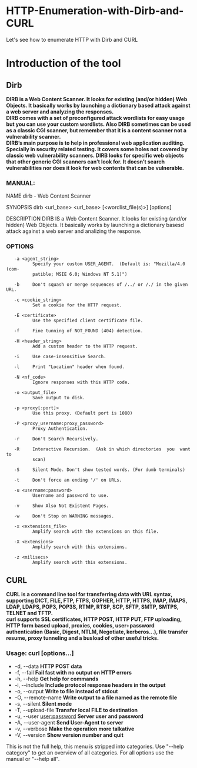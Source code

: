 # HTTP-Enumeration-with-Dirb-and-CURL
Let's see how to enumerate HTTP with Dirb and CURL
# Introduction of the tool
## Dirb
**DIRB is a Web Content Scanner. It looks for existing (and/or hidden) Web Objects. It basically works by launching a dictionary based attack against a web server and analyzing the responses. <br>**
**DIRB comes with a set of preconfigured attack wordlists for easy usage but you can use your custom wordlists. Also DIRB sometimes can be used as a classic CGI scanner, but remember that it is a content scanner not a vulnerability scanner.<br>**
**DIRB’s main purpose is to help in professional web application auditing. Specially in security related testing. It covers some holes not covered by classic web vulnerability scanners. DIRB looks for specific web objects that other generic CGI scanners can’t look for. It doesn’t search vulnerabilities nor does it look for web contents that can be vulnerable.**

### MANUAL:
NAME
       dirb - Web Content Scanner

SYNOPSIS
       dirb <url_base> <url_base> [<wordlist_file(s)>] [options]

DESCRIPTION
       DIRB  IS  a  Web Content Scanner. It looks for existing (and/or hidden)
       Web Objects. It basically works by launching a dictionary basesd attack
       against a web server and analizing the response.

### OPTIONS
       -a <agent_string>
              Specify your custom USER_AGENT.  (Default is: "Mozilla/4.0 (com-
              patible; MSIE 6.0; Windows NT 5.1)")

       -b     Don't squash or merge sequences of /../ or /./ in the given URL.

       -c <cookie_string>
              Set a cookie for the HTTP request.

       -E <certificate>
              Use the specified client certificate file.

       -f     Fine tunning of NOT_FOUND (404) detection.

       -H <header_string>
              Add a custom header to the HTTP request.

       -i     Use case-insensitive Search.

       -l     Print "Location" header when found.

       -N <nf_code>
              Ignore responses with this HTTP code.

       -o <output_file>
              Save output to disk.

       -p <proxy[:port]>
              Use this proxy. (Default port is 1080)

       -P <proxy_username:proxy_password>
              Proxy Authentication.

       -r     Don't Search Recursively.

       -R     Interactive Recursion.  (Ask in which directories  you  want  to
              scan)

       -S     Silent Mode. Don't show tested words. (For dumb terminals)

       -t     Don't force an ending '/' on URLs.

       -u <username:password>
              Username and password to use.

       -v     Show Also Not Existent Pages.

       -w     Don't Stop on WARNING messages.

       -x <extensions_file>
              Amplify search with the extensions on this file.

       -X <extensions>
              Amplify search with this extensions.

       -z <milisecs>
              Amplify search with this extensions.

## CURL
**CURL is a command line tool for transferring data with URL syntax, supporting DICT, FILE, FTP, FTPS, GOPHER, HTTP, HTTPS, IMAP, IMAPS, LDAP, LDAPS, POP3, POP3S, RTMP, RTSP, SCP, SFTP, SMTP, SMTPS, TELNET and TFTP.<br>**
**curl supports SSL certificates, HTTP POST, HTTP PUT, FTP uploading, HTTP form based upload, proxies, cookies, user+password authentication (Basic, Digest, NTLM, Negotiate, kerberos…), file transfer resume, proxy tunneling and a busload of other useful tricks.**

### Usage: curl [options...] <url>
  - -d, --data <data>          **HTTP POST data**
  - -f, --fail                 **Fail fast with no output on HTTP errors**
  - -h, --help <category>      **Get help for commands**
  - -i, --include              **Include protocol response headers in the output**
  - -o, --output <file>        **Write to file instead of stdout**
  - -O, --remote-name          **Write output to a file named as the remote file**
  - -s, --silent               **Silent mode**
  - -T, --upload-file <file>   **Transfer local FILE to destination**
  - -u, --user <user:password> **Server user and password**
  - -A, --user-agent <name>    **Send User-Agent <name> to server**
  - -v, --verbose              **Make the operation more talkative**
  - -V, --version              **Show version number and quit**

This is not the full help, this menu is stripped into categories.
Use "--help category" to get an overview of all categories.
For all options use the manual or "--help all".
